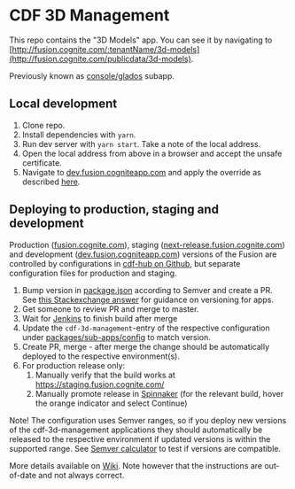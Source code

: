 # CDF 3D Management

This repo contains the "3D Models" app. You can see it by navigating to [http://fusion.cognite.com/:tenantName/3d-models](http://fusion.cognite.com/publicdata/3d-models).

Previously known as [console/glados](https://github.com/cognitedata/console) subapp.

## Local development

1. Clone repo.
1. Install dependencies with `yarn`.
1. Run dev server with `yarn start`. Take a note of the local address.
1. Open the local address from above in a browser and accept the unsafe certificate.
1. Navigate to [dev.fusion.cogniteapp.com](https://dev.fusion.cogniteapp.com/) and apply the override as described [here](https://cognitedata.atlassian.net/l/cp/4aVs8u9B).

## Deploying to production, staging and development

Production ([fusion.cognite.com](fusion.cognite.com/)), staging ([next-release.fusion.cognite.com](https://next-release.fusion.cognite.com/)) and development ([dev.fusion.cogniteapp.com](https://dev.fusion.cogniteapp.com/)) versions of the Fusion are controlled by configurations in [cdf-hub on Github](https://github.com/cognitedata/cdf-hub), but separate configuration files for production and staging.

1. Bump version in [package.json](./package.json) according to Semver and create a PR. See [this Stackexchange answer](https://softwareengineering.stackexchange.com/a/255201) for guidance on versioning for apps.
1. Get someone to review PR and merge to master.
1. Wait for [Jenkins](https://cd.jenkins.cognite.ai/blue/organizations/jenkins/cognitedata-cd%2Fcdf-3d-management/activity) to finish build after merge
1. Update the `cdf-3d-management`-entry of the respective configuration under [packages/sub-apps/config](https://github.com/cognitedata/cdf-ui-hub/tree/master/packages/sub-apps/config) to match version.
1. Create PR, merge - after merge the change should be automatically deployed to the respective environment(s).
1. For production release only:
   1. Manually verify that the build works at https://staging.fusion.cognite.com/
   1. Manually promote release in [Spinnaker](https://spinnaker.cognite.ai/#/applications/fusion-app/executions?pipeline=deploy-fusion-app-prod) (for the relevant build, hover the orange indicator and select Continue)

Note! The configuration uses Semver ranges, so if you deploy new versions of the cdf-3d-management applications they should automatically be released to the respective environment if updated versions is within the supported range. See [Semver calculator](https://jubianchi.github.io/semver-check/#/) to test if versions are compatible.

More details available on [Wiki](https://cognitedata.atlassian.net/wiki/spaces/DET/pages/3334374461/Fusion+frontend+development+WIKI). Note however that the instructions are out-of-date and not always correct.
